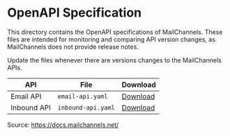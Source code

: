 # OpenAPI Specification

This directory contains the OpenAPI specifications of MailChannels. These files are intended for monitoring and comparing API version changes, as MailChannels does not provide release notes.

Update the files whenever there are versions changes to the MailChannels APIs.

| API           | File               | Download                                                   |
| ------------- | -------------------|------------------------------------------------------------|
| Email API     | `email-api.yaml`   | [Download](https://docs.mailchannels.net/email-api.yaml)   |
| Inbound API   | `inbound-api.yaml` | [Download](https://docs.mailchannels.net/inbound-api.yaml) |

Source: https://docs.mailchannels.net/
